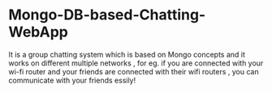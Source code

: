 # Mongo-DB-based-Chatting-WebApp
It is a group chatting system which is based on Mongo concepts and it works on different multiple networks , for eg. if you are connected with your wi-fi router and your friends are connected with their wifi routers , you can communicate with your friends essily!
